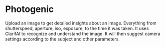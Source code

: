 # Photogenic

Upload an image to get detailed insights about an image. Everything from shutterspeed, aperture, iso, exposure, to the time it was taken. It uses ClarifAI to recognize and understand the image. It will then suggest camera settings according to the subject and other parameters. 
